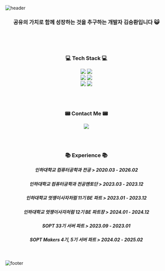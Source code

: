 ![header](https://capsule-render.vercel.app/api?type=waving&&color=gradient&height=100&section=header&fontSize=90)


<div align = "center">

<h3> 공유의 가치로 함께 성장하는 것을 추구하는 개발자 김승환입니다 😺</h3><br/>


<br/>
 
  
<br/>
 
<h3>💻 Tech Stack 💻</h3>
<img src="https://img.shields.io/badge/Python-3776AB?style=for-the-badge&logo=Python&logoColor=white"/>
<img src="https://img.shields.io/badge/Java-007396?style=for-the-badge&logo=Java&logoColor=white"/></a>

<br/>

<img src="https://img.shields.io/badge/Django-092E20?style=for-the-badge&logo=Django&logoColor=white"/>
<img src="https://img.shields.io/badge/springboot-6DB33F?style=for-the-badge&logo=springboot&logoColor=white">

<br/>
<img src="https://img.shields.io/badge/git-%23F05033.svg?style=for-the-badge&logo=git&logoColor=white">
<img src="https://img.shields.io/badge/AWS-232F3E.svg?style=for-the-badge&logo=amazonaws&logoColor=white">

<br/><br/>



<h3>📟 Contact Me 📟</h3>
<a href="https://velog.io/@kseysh"><img src="https://img.shields.io/badge/Velog-20C997?style=for-the-badge&logo=Velog&logoColor=white"/></a>  

<br/><br/>



<h3> 📚 Experience 📚</h3>

<h5>인하대학교 컴퓨터공학과 전공 > 2020.03 - 2026.02</h5>
<h5>인하대학교 컴퓨터공학과 전공멘토단 > 2023.03 - 2023.12</h5>
<h5>인하대학교 멋쟁이사자처럼 11기 BE 파트 > 2023.01 - 2023.12</h5>
<h5>인하대학교 멋쟁이사자처럼 12기 BE 파트장 > 2024.01 - 2024.12</h5>
<h5>SOPT 33기 서버 파트 > 2023.09 - 2023.01</h5>
<h5>SOPT Makers 4기, 5기 서버 파트 > 2024.02 - 2025.02</h5>

</div>

<br/>

![footer](https://capsule-render.vercel.app/api?type=waving&&color=gradient&height=100&section=footer&fontSize=90)
